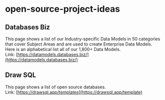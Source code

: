 # open-source-project-ideas

## Databases Biz

This page shows a list of our Industry-specific Data Models in 50 categories that cover Subject Areas and are used to create Enterprise Data Models.
Here is an alphabetical list all of our 1,800+ Data Models.  
Link: [https://datamodels.databases.biz/](https://datamodels.databases.biz/)

## Draw SQL

This page shows a list of open source databases.  
Link: [https://drawsql.app/templates](https://drawsql.app/template)
